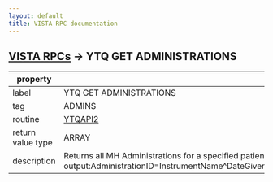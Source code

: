 ```yaml
---
layout: default
title: VISTA RPC documentation
---
```




## [VISTA RPCs](TableOfContent.md) &#8594; YTQ GET ADMINISTRATIONS 

 property | value 
--- | --- 
 label | YTQ GET ADMINISTRATIONS
 tag | ADMINS
 routine | [YTQAPI2](http://code.osehra.org/dox/Routine_YTQAPI2_source.html)
 return value type | ARRAY
 description | Returns all MH Administrations for a specified patient.  input : DFN output:AdministrationID=InstrumentName^DateGiven^DateSaved^OrderedBy^AdministeredBy^Signed^IsComplete^NumberOfQuestionsAnswered